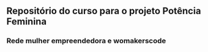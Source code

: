 ## Repositório do curso para o projeto Potência Feminina 
### Rede mulher empreendedora e womakerscode
